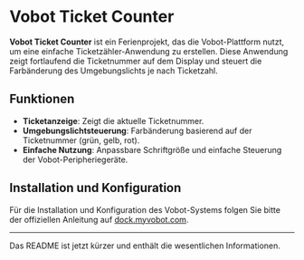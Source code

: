 # Vobot Ticket Counter

**Vobot Ticket Counter** ist ein Ferienprojekt, das die Vobot-Plattform nutzt, um eine einfache Ticketzähler-Anwendung zu erstellen. Diese Anwendung zeigt fortlaufend die Ticketnummer auf dem Display und steuert die Farbänderung des Umgebungslichts je nach Ticketzahl.

## Funktionen
- **Ticketanzeige**: Zeigt die aktuelle Ticketnummer.
- **Umgebungslichtsteuerung**: Farbänderung basierend auf der Ticketnummer (grün, gelb, rot).
- **Einfache Nutzung**: Anpassbare Schriftgröße und einfache Steuerung der Vobot-Peripheriegeräte.

## Installation und Konfiguration
Für die Installation und Konfiguration des Vobot-Systems folgen Sie bitte der offiziellen Anleitung auf [dock.myvobot.com](https://dock.myvobot.com/developer/getting_started/).

---

Das README ist jetzt kürzer und enthält die wesentlichen Informationen.